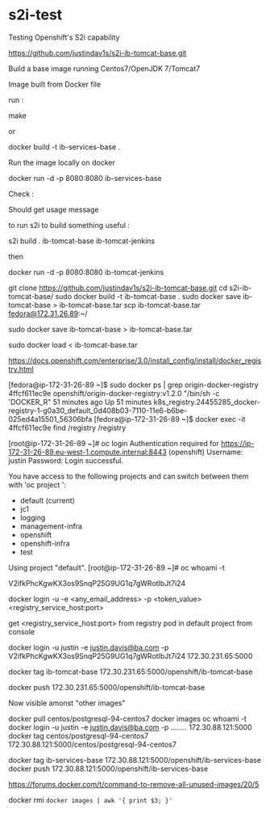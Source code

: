 # s2i-test
Testing Openshift's S2i capability

https://github.com/justindav1s/s2i-ib-tomcat-base.git

Build a base image running Centos7/OpenJDK 7/Tomcat7

Image built from Docker file

run :

make

or

docker build -t ib-services-base .

Run the image locally on docker


docker run -d -p 8080:8080 ib-services-base

Check :

Should get usage message

to run s2i to build something useful :

s2i build . ib-tomcat-base ib-tomcat-jenkins

then

docker run -d -p 8080:8080 ib-tomcat-jenkins

git clone https://github.com/justindav1s/s2i-ib-tomcat-base.git
cd s2i-ib-tomcat-base/
sudo docker build -t ib-tomcat-base .
sudo docker save ib-tomcat-base > ib-tomcat-base.tar
scp ib-tomcat-base.tar fedora@172.31.26.89:~/

sudo docker save ib-tomcat-base > ib-tomcat-base.tar

sudo docker load < ib-tomcat-base.tar

https://docs.openshift.com/enterprise/3.0/install_config/install/docker_registry.html

[fedora@ip-172-31-26-89 ~]$ sudo docker ps | grep origin-docker-registry
4ffcf611ec9e        openshift/origin-docker-registry:v1.2.0 "/bin/sh -c 'DOCKER_R"   51 minutes ago      Up 51 minutes                           k8s_registry.24455285_docker-registry-1-g0a30_default_0d408b03-7110-11e6-b6be-025ed4a15501_56306bfa
[fedora@ip-172-31-26-89 ~]$ docker exec -it 4ffcf611ec9e find /registry
/registry


[root@ip-172-31-26-89 ~]# oc login
Authentication required for https://ip-172-31-26-89.eu-west-1.compute.internal:8443 (openshift)
Username: justin
Password:
Login successful.

You have access to the following projects and can switch between them with 'oc project <projectname>':

  * default (current)
  * jc1
  * logging
  * management-infra
  * openshift
  * openshift-infra
  * test

Using project "default".
[root@ip-172-31-26-89 ~]# oc whoami -t

V2ifkPhcKgwKX3os9SnqP25G9UG1q7gWRotIbJt7i24


docker login -u <username> -e <any_email_address> -p <token_value> <registry_service_host:port>

get <registry_service_host:port> from registry pod in default project from console

docker login -u justin -e justin.davis@ba.com -p V2ifkPhcKgwKX3os9SnqP25G9UG1q7gWRotIbJt7i24 172.30.231.65:5000

docker tag ib-tomcat-base 172.30.231.65:5000/openshift/ib-tomcat-base

docker push 172.30.231.65:5000/openshift/ib-tomcat-base

Now visible amonst "other images"


docker pull centos/postgresql-94-centos7
docker images
oc whoami -t
docker login -u justin -e justin.davis@ba.com -p ........ 172.30.88.121:5000
docker tag centos/postgresql-94-centos7 172.30.88.121:5000/centos/postgresql-94-centos7

docker tag ib-services-base 172.30.88.121:5000/openshift/ib-services-base
docker push 172.30.88.121:5000/openshift/ib-services-base


https://forums.docker.com/t/command-to-remove-all-unused-images/20/5

docker rmi `docker images | awk '{ print $3; }'`
